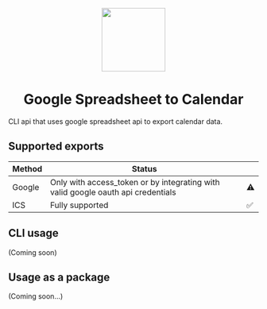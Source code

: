 <p align="center">
    <picture>
      <img src="https://user-images.githubusercontent.com/59520975/218352265-fe2009e2-87ef-4913-a8f7-4b2451f04f88.png" height="128">
    </picture>
    <h1 align="center">Google Spreadsheet to Calendar</h1>
</p>

CLI api that uses google spreadsheet api to export calendar data.

## Supported exports

| Method | Status                                                                           |    |
|--------|----------------------------------------------------------------------------------|----|
| Google | Only with access_token or by integrating with valid google oauth api credentials | ⚠️  |
| ICS    | Fully supported                                                                  | ✅ |

## CLI usage

(Coming soon)

## Usage as a package

(Coming soon...)
